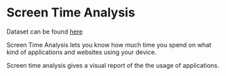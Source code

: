 # Screen Time Analysis

Dataset can be found <a href = 'https://www.kaggle.com/datasets/ruchi798/analyzing-screen-time?resource=download'>here </a>
<br>

Screen Time Analysis lets you know how much time you spend on what kind of applications and websites using your device. 

Screen time analysis gives a visual report of the the usage of applications.
